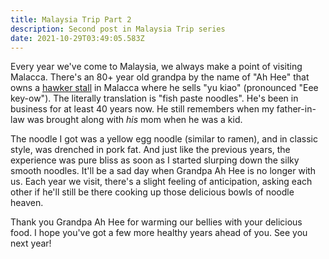 ```yaml
---
title: Malaysia Trip Part 2
description: Second post in Malaysia Trip series
date: 2021-10-29T03:49:05.583Z
---
```

Every year we've come to Malaysia, we always make a point of visiting Malacca. There's an 80+ year old grandpa by the name of "Ah Hee" that owns a <a href="https://en.wikipedia.org/wiki/Hawker_centre">hawker stall</a> in Malacca where he sells "yu kiao" (pronounced "Eee key-ow"). The literally translation is "fish paste noodles". He's been in business for at least 40 years now. He still remembers when my father-in-law was brought along with <em>his</em> mom when he was a kid. 

The noodle I got was a yellow egg noodle (similar to ramen), and in classic style, was drenched in pork fat. And just like the previous years, the experience was pure bliss as soon as I started slurping down the silky smooth noodles. It'll be a sad day when Grandpa Ah Hee is no longer with us. Each year we visit, there's a slight feeling of anticipation, asking each other if he'll still be there cooking up those delicious bowls of noodle heaven.

Thank you Grandpa Ah Hee for warming our bellies with your delicious food. I hope you've got a few more healthy years ahead of you. See you next year!